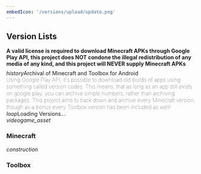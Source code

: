 ```yaml
---
embedIcon: '/versions/upload/update.png'
---
```

## Version Lists
<div class="filedownload-container"><h4 style="margin-top:0;margin-bottom:8px">A valid license is required to download Minecraft APKs through Google Play API, this project does NOT condone the illegal redistribution of any media of any kind, and this project will NEVER supply Minecraft APKs</h4><div class="nbt-filedownload"><i class="material-icons">history</i><a>Archival of Minecraft and Toolbox for Android</a><a style="display: block; font-size: 14px; font-weight: 100; line-height: 18px;">Using Google Play API, it's possible to download old builds of apps using something called version codes. This means, that as long as an app still exists on google play, you can archive simple numbers, rather than archiving packages. This project aims to track down and archive every Minecraft version, though as a bonus every Toolbox version has been included as well!</a></div></div><div class="filedownload-container" id="loading-versions"><div class="nbt-filedownload"><i class="material-icons">loop</i><a>Loading Versions...</a></div></div><div class="changelog-container closeable"><div><i class="material-icons">videogame_asset</i><h3 id="mcversioncount">Minecraft</h3><i class="material-icons"></i></div><div style="display: inherit;" id="mcversion"></div></div><div class="changelog-container closeable"><div><i class="material-icons">construction</i><h3 id="tbversioncount">Toolbox</h3><i class="material-icons"></i></div><div style="display: inherit;" id="tbversion"></div></div>
